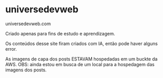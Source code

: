 # universedevweb
universedevweb.com

Criado apenas para fins de estudo e aprendizagem.

Os conteúdos desse site firam criados com IA, então pode haver alguns error.

As imagens de capa dos posts ESTAVAM hospedadas em um buckte da AWS.
OBS: ainda estou em busca de um local para a hospedagem das imagens dos posts.
